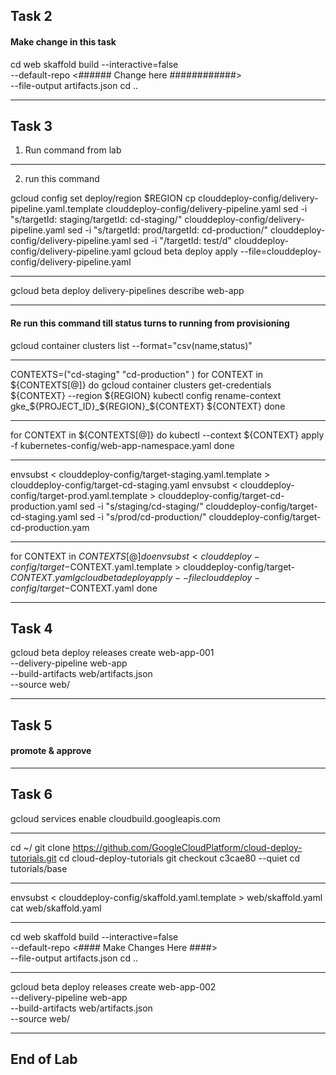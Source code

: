 ## Task 2


#### Make change in this task

cd web
skaffold build --interactive=false \
--default-repo <###### Change here ############> \
--file-output artifacts.json
cd ..

----------------------------------------------------------------------------------------------------------------------------------------------------------

## Task 3

1. Run command from lab


----------------------------------------------------------------------------------------------------------------------------------------------------------



2. run this command


gcloud config set deploy/region $REGION
cp clouddeploy-config/delivery-pipeline.yaml.template clouddeploy-config/delivery-pipeline.yaml
sed -i "s/targetId: staging/targetId: cd-staging/" clouddeploy-config/delivery-pipeline.yaml
sed -i "s/targetId: prod/targetId: cd-production/" clouddeploy-config/delivery-pipeline.yaml
sed -i "/targetId: test/d" clouddeploy-config/delivery-pipeline.yaml
gcloud beta deploy apply --file=clouddeploy-config/delivery-pipeline.yaml


----------------------------------------------------------------------------------------------------------------------------------------------------------


gcloud beta deploy delivery-pipelines describe web-app



----------------------------------------------------------------------------------------------------------------------------------------------------------



#### Re run this command till status turns to running from provisioning


gcloud container clusters list --format="csv(name,status)"


----------------------------------------------------------------------------------------------------------------------------------------------------------



CONTEXTS=("cd-staging" "cd-production" )
for CONTEXT in ${CONTEXTS[@]}
do
    gcloud container clusters get-credentials ${CONTEXT} --region ${REGION}
    kubectl config rename-context gke_${PROJECT_ID}_${REGION}_${CONTEXT} ${CONTEXT}
done


----------------------------------------------------------------------------------------------------------------------------------------------------------


for CONTEXT in ${CONTEXTS[@]}
do
    kubectl --context ${CONTEXT} apply -f kubernetes-config/web-app-namespace.yaml
done



----------------------------------------------------------------------------------------------------------------------------------------------------------



envsubst < clouddeploy-config/target-staging.yaml.template > clouddeploy-config/target-cd-staging.yaml
envsubst < clouddeploy-config/target-prod.yaml.template > clouddeploy-config/target-cd-production.yaml
sed -i "s/staging/cd-staging/" clouddeploy-config/target-cd-staging.yaml
sed -i "s/prod/cd-production/" clouddeploy-config/target-cd-production.yam


----------------------------------------------------------------------------------------------------------------------------------------------------------



for CONTEXT in ${CONTEXTS[@]}
do
    envsubst < clouddeploy-config/target-$CONTEXT.yaml.template > clouddeploy-config/target-$CONTEXT.yaml
    gcloud beta deploy apply --file clouddeploy-config/target-$CONTEXT.yaml
done


----------------------------------------------------------------------------------------------------------------------------------------------------------

## Task 4

gcloud beta deploy releases create web-app-001 \
--delivery-pipeline web-app \
--build-artifacts web/artifacts.json \
--source web/


----------------------------------------------------------------------------------------------------------------------------------------------------------


## Task 5

#### promote & approve


----------------------------------------------------------------------------------------------------------------------------------------------------------

## Task 6

gcloud services enable cloudbuild.googleapis.com

----------------------------------------------------------------------------------------------------------------------------------------------------------

cd ~/
git clone https://github.com/GoogleCloudPlatform/cloud-deploy-tutorials.git
cd cloud-deploy-tutorials
git checkout c3cae80 --quiet
cd tutorials/base


----------------------------------------------------------------------------------------------------------------------------------------------------------



envsubst < clouddeploy-config/skaffold.yaml.template > web/skaffold.yaml
cat web/skaffold.yaml


----------------------------------------------------------------------------------------------------------------------------------------------------------


cd web
skaffold build --interactive=false \
--default-repo <#### Make Changes Here ####> \
--file-output artifacts.json
cd ..


----------------------------------------------------------------------------------------------------------------------------------------------------------


gcloud beta deploy releases create web-app-002 \
--delivery-pipeline web-app \
--build-artifacts web/artifacts.json \
--source web/




----------------------------------------------------------------------------------------------------------------------------------------------------------
## End of Lab







